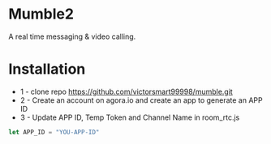 # Mumble2
A real time messaging & video calling.

# Installation
* 1 - clone repo https://github.com/victorsmart99998/mumble.git
* 2 - Create an account on agora.io and create an app to generate an APP ID
* 3 - Update APP ID, Temp Token and Channel Name in room_rtc.js
```javascript
let APP_ID = "YOU-APP-ID"
```


